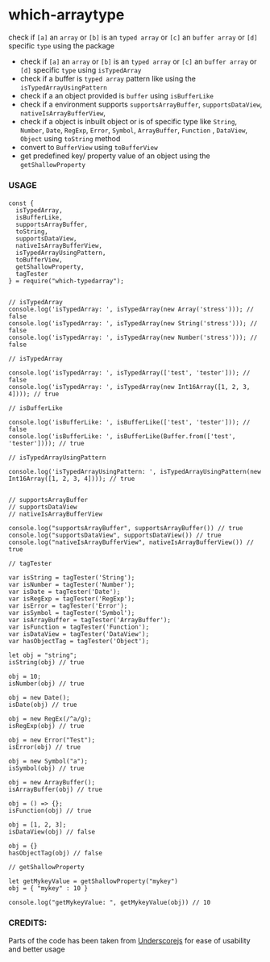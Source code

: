 # which-arraytype
check if `[a]` an `array` or `[b]` is an `typed array` or `[c]` an `buffer array` or `[d]` specific `type` using the package


* check if `[a]` an `array` or `[b]` is an `typed array` or `[c]` an `buffer array` or `[d]` specific `type` using `isTypedArray`
* check if a buffer is `typed array` pattern like using the `isTypedArrayUsingPattern`
* check if a an object provided is `buffer` using `isBufferLike`
* check if a environment supports `supportsArrayBuffer`, `supportsDataView`, `nativeIsArrayBufferView`, 
* check if a object is inbuilt object or is of specific type like `String`, `Number`, `Date`, `RegExp`, `Error`, `Symbol`, `ArrayBuffer`, `Function` , `DataView`, `Object` using `toString` method 
* convert to `BufferView` using `toBufferView`
* get predefined key/ property value of an object using the `getShallowProperty`


### USAGE


#### 

```
const { 
  isTypedArray,
  isBufferLike,
  supportsArrayBuffer,
  toString,
  supportsDataView,
  nativeIsArrayBufferView,
  isTypedArrayUsingPattern,
  toBufferView,
  getShallowProperty,
  tagTester
} = require("which-typedarray");


// isTypedArray
console.log('isTypedArray: ', isTypedArray(new Array('stress'))); // false
console.log('isTypedArray: ', isTypedArray(new String('stress'))); // false
console.log('isTypedArray: ', isTypedArray(new Number('stress'))); // false

// isTypedArray

console.log('isTypedArray: ', isTypedArray(['test', 'tester'])); // false
console.log('isTypedArray: ', isTypedArray(new Int16Array([1, 2, 3, 4]))); // true

// isBufferLike

console.log('isBufferLike: ', isBufferLike(['test', 'tester'])); // false
console.log('isBufferLike: ', isBufferLike(Buffer.from(['test', 'tester']))); // true

// isTypedArrayUsingPattern

console.log('isTypedArrayUsingPattern: ', isTypedArrayUsingPattern(new Int16Array([1, 2, 3, 4]))); // true


// supportsArrayBuffer
// supportsDataView
// nativeIsArrayBufferView

console.log("supportsArrayBuffer", supportsArrayBuffer()) // true
console.log("supportsDataView", supportsDataView()) // true
console.log("nativeIsArrayBufferView", nativeIsArrayBufferView()) // true

// tagTester

var isString = tagTester('String');
var isNumber = tagTester('Number');
var isDate = tagTester('Date');
var isRegExp = tagTester('RegExp');
var isError = tagTester('Error');
var isSymbol = tagTester('Symbol');
var isArrayBuffer = tagTester('ArrayBuffer');
var isFunction = tagTester('Function');
var isDataView = tagTester('DataView');
var hasObjectTag = tagTester('Object');

let obj = "string";
isString(obj) // true

obj = 10;
isNumber(obj) // true

obj = new Date();
isDate(obj) // true

obj = new RegEx(/^a/g);
isRegExp(obj) // true

obj = new Error("Test");
isError(obj) // true

obj = new Symbol("a");
isSymbol(obj) // true

obj = new ArrayBuffer();
isArrayBuffer(obj) // true

obj = () => {};
isFunction(obj) // true

obj = [1, 2, 3];
isDataView(obj) // false

obj = {}
hasObjectTag(obj) // false

// getShallowProperty

let getMykeyValue = getShallowProperty("mykey")
obj = { "mykey" : 10 }

console.log("getMykeyValue: ", getMykeyValue(obj)) // 10

```


### CREDITS:

Parts of the code has been taken from [Underscorejs]() for ease of usability and better usage

